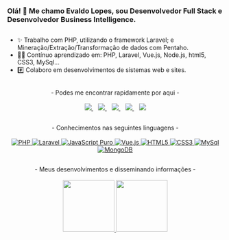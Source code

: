 ### Olá! 👋 Me chamo Evaldo Lopes, sou Desenvolvedor Full Stack e Desenvolvedor Business Intelligence.

##

- ✨ Trabalho com PHP, utilizando o framework Laravel; e Mineração/Extração/Transformação de dados com Pentaho.
- 👨‍🎓 Contínuo aprendizado em: PHP, Laravel, Vue.js, Node.js, html5, CSS3, MySql...
- #️⃣ Colaboro em desenvolvimentos de sistemas web e sites.

##

<div align="center">
- Podes me encontrar rapidamente por aqui -<br /><br />
  <a target="_blank" href="https://www.linkedin.com/in/evaldo-lopes">
    <img src="https://img.shields.io/badge/LinkedIn-0077B5?style=for-the-badge&logo=linkedin&logoColor=white" />
  </a>&nbsp;&nbsp;
  <a target="_blank" href="mailto:evaldolbj@gmail.com">
    <img src="https://img.shields.io/badge/Gmail-D14836?style=for-the-badge&logo=gmail&logoColor=white" />
  </a>&nbsp;&nbsp;
   <a target="_blank" href="https://api.whatsapp.com/send?phone=5581987149045?text=Ol%C3%A1%21+Acessei+seu+GitHub%2C+podes+falar+nesse+momento%3F">
    <img src="https://img.shields.io/badge/WhatsApp-25D366?style=for-the-badge&logo=whatsapp&logoColor=white" />
  </a>&nbsp;&nbsp;
  <a target="_blank" href="https://t.me/EvaldoLBJ">
    <img src="https://img.shields.io/badge/Telegram-2CA5E0?style=for-the-badge&logo=telegram&logoColor=white" />
  </a>&nbsp;&nbsp;
  <a target="_blank" href="https://www.instagram.com/evaldolopes.of">
    <img src="https://img.shields.io/badge/-Instagram-%23E4405F?style=for-the-badge&logo=instagram&logoColor=white" />
  </a>
</div>

##

<div align="center" style="display: inline_block">
  - Conhecimentos nas seguintes linguagens -<br /><br />
  <a href="#">
    <img src="https://img.shields.io/badge/PHP-777BB4?style=for-the-badge&logo=php&logoColor=white" title="PHP" />
    <img src="https://img.shields.io/badge/Laravel-FF2D20?style=for-the-badge&logo=laravel&logoColor=white" title="Laravel" />
    <img src="https://img.shields.io/badge/JavaScript-323330?style=for-the-badge&logo=javascript&logoColor=F7DF1E" title="JavaScript Puro" />
    <img src="https://img.shields.io/badge/Vue.js-35495E?style=for-the-badge&logo=vue.js&logoColor=4FC08D" title="Vue.js" />
    <img src="https://img.shields.io/badge/HTML5-E34F26?style=for-the-badge&logo=html5&logoColor=white" title="HTML5" />
    <img src="https://img.shields.io/badge/CSS3-1572B6?style=for-the-badge&logo=css3&logoColor=white" title="CSS3" />
    <img src="https://img.shields.io/badge/MySQL-00000F?style=for-the-badge&logo=mysql&logoColor=white" title="MySql" />
    <img src="https://img.shields.io/badge/MongoDB-4EA94B?style=for-the-badge&logo=mongodb&logoColor=white" title="MongoDB" />
</a>
</div>

##

<div align='center'>
- Meus desenvolvimentos e disseminando informações -<br /><br />
  <a href="javascritp:void(0);">
    <img height="120em" src="https://github-readme-stats.vercel.app/api?username=evaldolopes&show_icons=true&theme=tokyonight&include_all_commits=true&count_private=true"/>
    <img height="120em" src="https://github-readme-stats.vercel.app/api/top-langs/?username=evaldolopes&layout=compact&langs_count=10&theme=tokyonight"/>
  </a>
</div>

